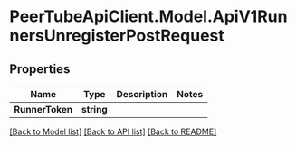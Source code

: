 # PeerTubeApiClient.Model.ApiV1RunnersUnregisterPostRequest

## Properties

Name | Type | Description | Notes
------------ | ------------- | ------------- | -------------
**RunnerToken** | **string** |  | 

[[Back to Model list]](../README.md#documentation-for-models) [[Back to API list]](../README.md#documentation-for-api-endpoints) [[Back to README]](../README.md)

